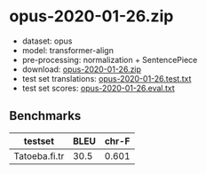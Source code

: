 # opus-2020-01-26.zip

* dataset: opus
* model: transformer-align
* pre-processing: normalization + SentencePiece
* download: [opus-2020-01-26.zip](https://object.pouta.csc.fi/OPUS-MT-models/fi-tr/opus-2020-01-26.zip)
* test set translations: [opus-2020-01-26.test.txt](https://object.pouta.csc.fi/OPUS-MT-models/fi-tr/opus-2020-01-26.test.txt)
* test set scores: [opus-2020-01-26.eval.txt](https://object.pouta.csc.fi/OPUS-MT-models/fi-tr/opus-2020-01-26.eval.txt)

## Benchmarks

| testset               | BLEU  | chr-F |
|-----------------------|-------|-------|
| Tatoeba.fi.tr 	| 30.5 	| 0.601 |

